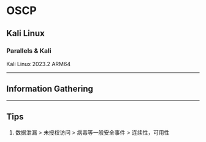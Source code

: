 # OSCP

## Kali Linux

### Parallels & Kali

Kali Linux 2023.2 ARM64

---

## Information Gathering

---

## Tips

1. 数据泄漏 > 未授权访问 > 病毒等一般安全事件 > 连续性，可用性
